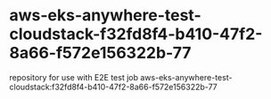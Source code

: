 # aws-eks-anywhere-test-cloudstack-f32fd8f4-b410-47f2-8a66-f572e156322b-77
repository for use with E2E test job aws-eks-anywhere-test-cloudstack:f32fd8f4-b410-47f2-8a66-f572e156322b-77
